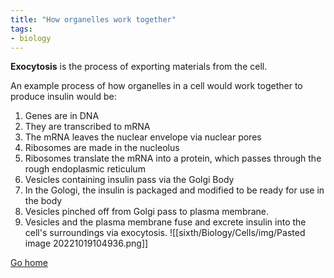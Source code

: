 ```yaml
---
title: "How organelles work together"
tags:
- biology
---
```

**Exocytosis** is the process of exporting materials from the cell.

An example process of how organelles in a cell would work together to produce insulin would be:

1) Genes are in DNA
2) They are transcribed to mRNA
3) The mRNA leaves the nuclear envelope via nuclear pores
4) Ribosomes are made in the nucleolus
5) Ribosomes translate the mRNA into a protein, which passes through the rough endoplasmic reticulum
6) Vesicles containing insulin pass via the Golgi Body
7) In the Gologi, the insulin is packaged and modified to be ready for use in the body
8) Vesicles pinched off from Golgi pass to plasma membrane.
9) Vesicles and the plasma membrane fuse and excrete insulin into the cell's surroundings via exocytosis.
![[sixth/Biology/Cells/img/Pasted image 20221019104936.png]]



[Go home](/)